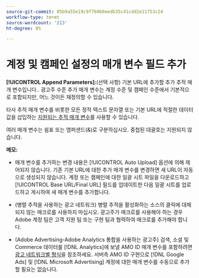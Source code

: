 ```yaml
---
source-git-commit: 05b9a55e19c9f76060eedb35c41cdd2e11753c24
workflow-type: tm+mt
source-wordcount: '213'
ht-degree: 0%

---
```

# 계정 및 캠페인 설정의 매개 변수 필드 추가

**[!UICONTROL Append Parameters]:**(선택 사항) 기본 URL에 추가할 추가 추적 매개 변수입니다.<!-- When account uses setting append_param_to_tt_fus, then we add append parameters to the tracking templates OR the landing page suffixes instead (not sure how we determine which) -->. 광고주 수준 추가 매개 변수는 계정 수준 및 캠페인 수준에서 기본적으로 포함되지만, 어느 것이든 재정의할 수 있습니다.

타사 추적 매개 변수를 비롯한 모든 정적 텍스트 문자열 또는 기본 URL에 적절한 데이터 값을 삽입하는 [지원되는 추적 매개 변수](/help/search-social-commerce/tracking/click-tracking-urls-optional-parameters.md)를 사용할 수 있습니다.

여러 매개 변수는 쉼표 또는 앰퍼샌드(&amp;)로 구분하십시오. 중첩된 대괄호는 지원되지 않습니다.

**메모:**

* 매개 변수를 추가하는 변경 내용은 [!UICONTROL Auto Upload] 옵션에 의해 제어되지 않습니다. 기존 기본 URL에 대한 추가 매개 변수를 변경하면 새 URL이 자동으로 생성되지 않습니다. 계정 또는 캠페인에 대한 일괄 시트 파일을 다운로드하고 [!UICONTROL Base URL/Final URL] 필드를 업데이트한 다음 일괄 시트를 업로드하고 게시하여 새 매개 변수를 추가합니다.

* (병렬 추적을 사용하는 광고 네트워크) 병렬 추적을 활성화하는 소스의 클릭에 대체되지 않는 매크로를 사용하지 마십시오. 광고주가 매크로를 사용해야 하는 경우 Adobe 계정 팀은 고객 지원 팀 또는 구현 팀과 협력하여 매크로를 추가해야 합니다.

* (Adobe Advertising-Adobe Analytics 통합을 사용하는 광고주) 검색, 소셜 및 Commerce 데이터를 [!DNL Analytics]에 보낼 AMO ID 매개 변수를 포함하려면 [광고 네트워크별 형식](/help/integrations/analytics/ids.md#amo-id-formats)을 참조하세요. 서버측 AMO ID 구현으로 [!DNL Google Ads] 및 [!DNL Microsoft Advertising] 계정에 대한 매개 변수를 수동으로 추가할 필요는 없습니다.
